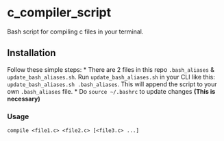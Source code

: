 # c_compiler_script
Bash script for compiling c files in your terminal.

## Installation
Follow these simple steps:
	* There are 2 files in this repo `.bash_aliases` & `update_bash_aliases.sh`. 
	Run `update_bash_aliases.sh` in your CLI like this: 
	`update_bash_aliases.sh .bash_aliases`. This will append the 
	script to your own `.bash_aliases` file.
	* Do `source ~/.bashrc` to update changes **(This is necessary)**

### Usage
`compile <file1.c> <file2.c> [<file3.c> ...]`

